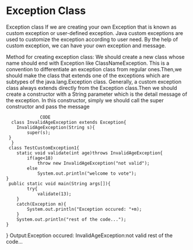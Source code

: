 # Exception Class
Exception class If we are creating your own Exception that is known as custom exception or user-defined exception. Java custom exceptions are used to customize the exception according to user need. By the help of custom exception, we can have your own exception and message.

Method for creating exception class: We should create a new class whose name should end with Exception like ClassNameException. This is a convention to differentiate an exception class from regular ones.Then,we should make the class that extends one of the exceptions which are subtypes of the java.lang.Exception class. Generally, a custom exception class always extends directly from the Exception class.Then we should create a constructor with a String parameter which is the detail message of the exception. In this constructor, simply we should call the super constructor and pass the message

                 CODE          
      class InvalidAgeException extends Exception{  
      	InvalidAgeException(String s){  
      		super(s);  
   	 }  
      }  
     class TestCustomException1{  
     	static void validate(int age)throws InvalidAgeException{  
     		if(age<18)  
     			throw new InvalidAgeException("not valid");  
     		else  
     			System.out.println("welcome to vote");  
 	}  
 	 public static void main(String args[]){  
    		try{  
    			validate(13);  
   		} 
		catch(Exception m){
			System.out.println("Exception occured: "+m);
		}  
		System.out.println("rest of the code...");  
	}  
}
    Output:Exception occured: InvalidAgeException:not valid
           rest of the code...
